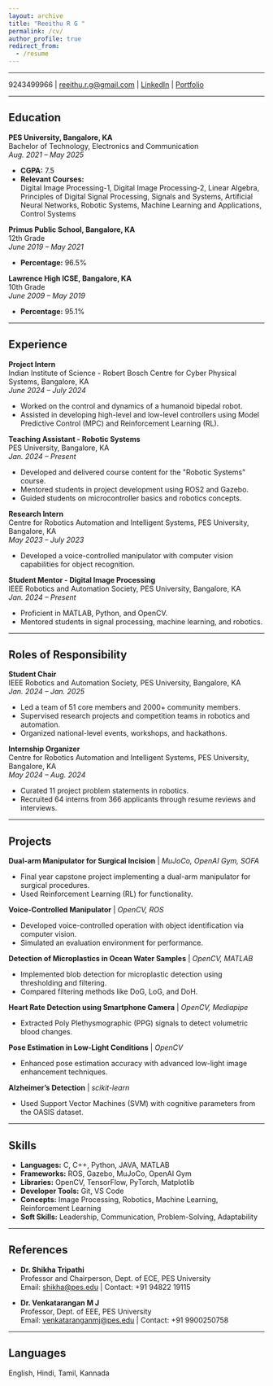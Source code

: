 ```yaml
---
layout: archive
title: "Reeithu R G "
permalink: /cv/
author_profile: true
redirect_from:
  - /resume
---
```


---   
9243499966 | reeithu.r.g@gmail.com | [LinkedIn](https://www.linkedin.com/in/reeithu) | [Portfolio](https://reeithu.github.io)

---

## Education

**PES University, Bangalore, KA**  
Bachelor of Technology, Electronics and Communication  
*Aug. 2021 – May 2025*  
- **CGPA:** 7.5  
- **Relevant Courses:**  
  Digital Image Processing-1, Digital Image Processing-2, Linear Algebra, Principles of Digital Signal Processing, Signals and Systems, Artificial Neural Networks, Robotic Systems, Machine Learning and Applications, Control Systems  

**Primus Public School, Bangalore, KA**  
12th Grade  
*June 2019 – May 2021*  
- **Percentage:** 96.5%  

**Lawrence High ICSE, Bangalore, KA**  
10th Grade  
*June 2009 – May 2019*  
- **Percentage:** 95.1%

---

## Experience

**Project Intern**  
Indian Institute of Science - Robert Bosch Centre for Cyber Physical Systems, Bangalore, KA  
*June 2024 – July 2024*  
- Worked on the control and dynamics of a humanoid bipedal robot.  
- Assisted in developing high-level and low-level controllers using Model Predictive Control (MPC) and Reinforcement Learning (RL).  

**Teaching Assistant - Robotic Systems**  
PES University, Bangalore, KA  
*Jan. 2024 – Present*  
- Developed and delivered course content for the "Robotic Systems" course.  
- Mentored students in project development using ROS2 and Gazebo.  
- Guided students on microcontroller basics and robotics concepts.  

**Research Intern**  
Centre for Robotics Automation and Intelligent Systems, PES University, Bangalore, KA  
*May 2023 – July 2023*  
- Developed a voice-controlled manipulator with computer vision capabilities for object recognition.  

**Student Mentor - Digital Image Processing**  
IEEE Robotics and Automation Society, PES University, Bangalore, KA  
*Jan. 2024 – Present*  
- Proficient in MATLAB, Python, and OpenCV.  
- Mentored students in signal processing, machine learning, and robotics.

---

## Roles of Responsibility

**Student Chair**  
IEEE Robotics and Automation Society, PES University, Bangalore, KA  
*Jan. 2024 – Jan. 2025*  
- Led a team of 51 core members and 2000+ community members.  
- Supervised research projects and competition teams in robotics and automation.  
- Organized national-level events, workshops, and hackathons.  

**Internship Organizer**  
Centre for Robotics Automation and Intelligent Systems, PES University, Bangalore, KA  
*May 2024 – Aug. 2024*  
- Curated 11 project problem statements in robotics.  
- Recruited 64 interns from 366 applicants through resume reviews and interviews.

---

## Projects

**Dual-arm Manipulator for Surgical Incision** | *MuJoCo, OpenAI Gym, SOFA*  
- Final year capstone project implementing a dual-arm manipulator for surgical procedures.  
- Used Reinforcement Learning (RL) for functionality.  

**Voice-Controlled Manipulator** | *OpenCV, ROS*  
- Developed voice-controlled operation with object identification via computer vision.  
- Simulated an evaluation environment for performance.  

**Detection of Microplastics in Ocean Water Samples** | *OpenCV, MATLAB*  
- Implemented blob detection for microplastic detection using thresholding and filtering.  
- Compared filtering methods like DoG, LoG, and DoH.  

**Heart Rate Detection using Smartphone Camera** | *OpenCV, Mediapipe*  
- Extracted Poly Plethysmographic (PPG) signals to detect volumetric blood changes.  

**Pose Estimation in Low-Light Conditions** | *OpenCV*  
- Enhanced pose estimation accuracy with advanced low-light image enhancement techniques.  

**Alzheimer’s Detection** | *scikit-learn*  
- Used Support Vector Machines (SVM) with cognitive parameters from the OASIS dataset.

---

## Skills

- **Languages:** C, C++, Python, JAVA, MATLAB  
- **Frameworks:** ROS, Gazebo, MuJoCo, OpenAI Gym  
- **Libraries:** OpenCV, TensorFlow, PyTorch, Matplotlib  
- **Developer Tools:** Git, VS Code  
- **Concepts:** Image Processing, Robotics, Machine Learning, Reinforcement Learning  
- **Soft Skills:** Leadership, Communication, Problem-Solving, Adaptability  

---

## References

- **Dr. Shikha Tripathi**  
  Professor and Chairperson, Dept. of ECE, PES University  
  Email: shikha@pes.edu | Contact: +91 94822 19115  

- **Dr. Venkatarangan M J**  
  Professor, Dept. of EEE, PES University  
  Email: venkataranganmj@pes.edu | Contact: +91 9900250758  

---

## Languages

English, Hindi, Tamil, Kannada
